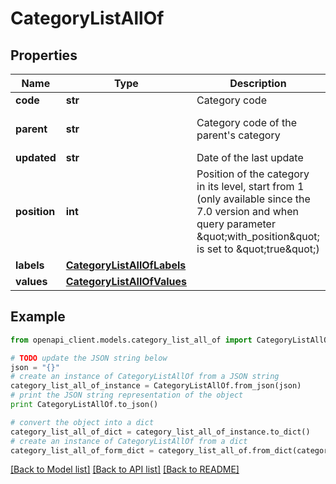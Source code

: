 # CategoryListAllOf


## Properties
Name | Type | Description | Notes
------------ | ------------- | ------------- | -------------
**code** | **str** | Category code | 
**parent** | **str** | Category code of the parent&#39;s category | [optional] [default to 'null']
**updated** | **str** | Date of the last update | [optional] 
**position** | **int** | Position of the category in its level, start from 1 (only available since the 7.0 version and when query parameter \&quot;with_position\&quot; is set to \&quot;true\&quot;) | [optional] 
**labels** | [**CategoryListAllOfLabels**](CategoryListAllOfLabels.md) |  | [optional] 
**values** | [**CategoryListAllOfValues**](CategoryListAllOfValues.md) |  | [optional] 

## Example

```python
from openapi_client.models.category_list_all_of import CategoryListAllOf

# TODO update the JSON string below
json = "{}"
# create an instance of CategoryListAllOf from a JSON string
category_list_all_of_instance = CategoryListAllOf.from_json(json)
# print the JSON string representation of the object
print CategoryListAllOf.to_json()

# convert the object into a dict
category_list_all_of_dict = category_list_all_of_instance.to_dict()
# create an instance of CategoryListAllOf from a dict
category_list_all_of_form_dict = category_list_all_of.from_dict(category_list_all_of_dict)
```
[[Back to Model list]](../README.md#documentation-for-models) [[Back to API list]](../README.md#documentation-for-api-endpoints) [[Back to README]](../README.md)


